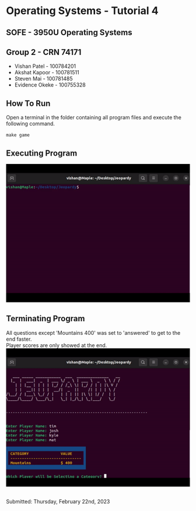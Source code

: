 # Operating Systems - Tutorial 4
## SOFE - 3950U Operating Systems

## Group 2 - CRN 74171
- Vishan Patel - 100784201
- Akshat Kapoor - 100781511
- Steven Mai - 100781485
- Evidence Okeke - 100755328

## How To Run
Open a terminal in the folder containing all program files and execute the following command.
```
make game
```

## Executing Program
![](https://github.com/steven-m02/Group-2-OS-Tutorial-4/blob/main/images/start.gif)

## Terminating Program
All questions except 'Mountains 400' was set to 'answered' to get to the end faster. <br> Player scores are only showed at the end.
<br>
![](https://github.com/steven-m02/Group-2-OS-Tutorial-4/blob/main/images/end.gif)

##
Submitted: Thursday, February 22nd, 2023
